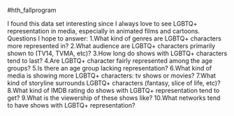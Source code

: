 #hth_fallprogram

I found this data set interesting since I always love to see LGBTQ+ representation in media, especially in animated films and cartoons. 
Questions I hope to answer:
1.What kind of genres are LGBTQ+ characters more represented in?
2.What audience are LGBTQ+ characters primarily shown to (TV14, TVMA, etc)?
3.How long do shows with LGBTQ+ characters tend to last?
4.Are LGBTQ+ character fairly represented among the age groups?
5.Is there an age group lacking representation?
6.What kind of media is showing more LGBTQ+ characters: tv shows or movies?
7.What kind of storyline surrounds LGBTQ+ characters (fantasy, slice of life, etc)?
8.What kind of IMDB rating do shows with LGBTQ+ representation tend to get?
9.What is the viewership of these shows like?
10.What networks tend to have shows with LGBTQ+ representation?